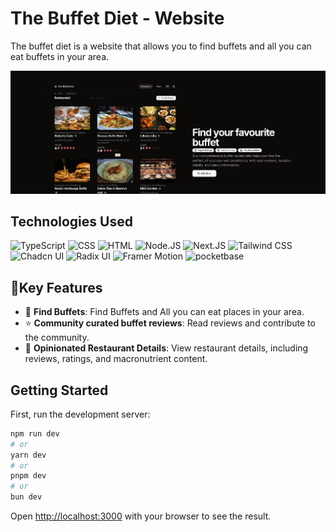 # The Buffet Diet - Website

The buffet diet is a website that allows you to find buffets and all you can eat buffets in your area.

[![The Buffet Diet - showcase](./public/showcase.png)](https://buffetdiet.com)

## Technologies Used

![TypeScript](https://img.shields.io/badge/TypeScript-007ACC?style=flat&logo=typescript&logoColor=white)
![CSS](https://img.shields.io/badge/CSS-1572B6?style=flat&logo=css3&logoColor=white)
![HTML](https://img.shields.io/badge/HTML-E34F26?style=flat&logo=html5&logoColor=white)
![Node.JS](https://img.shields.io/badge/Node.JS-339933?style=flat&logo=node.js&logoColor=white)
![Next.JS](https://img.shields.io/badge/Next.JS-000000?style=flat&logo=next.js&logoColor=white)
![Tailwind CSS](https://img.shields.io/badge/Tailwind_CSS-38B2AC?style=flat&logo=tailwind-css&logoColor=white)
![Chadcn UI](https://img.shields.io/badge/shadcnui-000000?style=flat&logo=shadcnui&logoColor=white)
![Radix UI](https://img.shields.io/badge/Radix_UI-000000?style=flat&logo=radix-ui&logoColor=white)
![Framer Motion](https://img.shields.io/badge/Framer_Motion-0055FF?style=flat&logo=framer&logoColor=white)
![pocketbase](https://img.shields.io/badge/pocketbase-B8DBE4?style=flat&logo=pocketbase&logoColor=white)

## 🔑Key Features

- 🔎 **Find Buffets**: Find Buffets and All you can eat places in your area.
- ⭐ **Community curated buffet reviews**: Read reviews and contribute to the community.
- 🍔 **Opinionated Restaurant Details**: View restaurant details, including reviews, ratings, and macronutrient content.

## Getting Started

First, run the development server:

```bash
npm run dev
# or
yarn dev
# or
pnpm dev
# or
bun dev
```

Open [http://localhost:3000](http://localhost:3000) with your browser to see the result.
